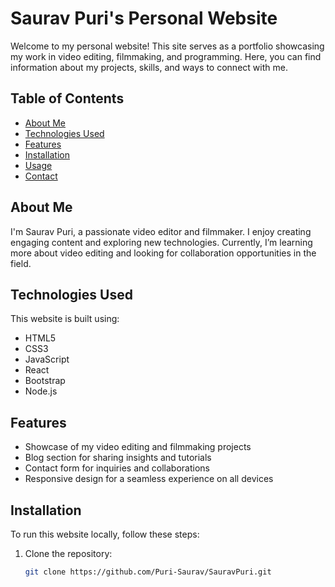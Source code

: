 # Saurav Puri's Personal Website

Welcome to my personal website! This site serves as a portfolio showcasing my work in video editing, filmmaking, and programming. Here, you can find information about my projects, skills, and ways to connect with me.

## Table of Contents

- [About Me](#about-me)
- [Technologies Used](#technologies-used)
- [Features](#features)
- [Installation](#installation)
- [Usage](#usage)
- [Contact](#contact)

## About Me

I'm Saurav Puri, a passionate video editor and filmmaker. I enjoy creating engaging content and exploring new technologies. Currently, I’m learning more about video editing and looking for collaboration opportunities in the field.

## Technologies Used

This website is built using:

- HTML5
- CSS3
- JavaScript
- React
- Bootstrap
- Node.js

## Features

- Showcase of my video editing and filmmaking projects
- Blog section for sharing insights and tutorials
- Contact form for inquiries and collaborations
- Responsive design for a seamless experience on all devices

## Installation

To run this website locally, follow these steps:

1. Clone the repository:
   ```bash
   git clone https://github.com/Puri-Saurav/SauravPuri.git
